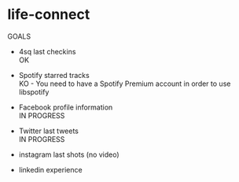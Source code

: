 life-connect
============

GOALS

- 4sq last checkins <br />
OK

- Spotify starred tracks <br />
KO - You need to have a Spotify Premium account in order to use libspotify

- Facebook profile information<br />
IN PROGRESS

- Twitter last tweets<br />
IN PROGRESS

- instagram last shots (no video)
- linkedin experience